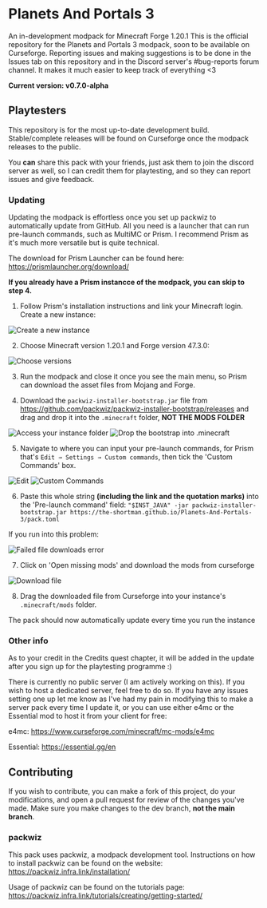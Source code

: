 # Planets And Portals 3
An in-development modpack for Minecraft Forge 1.20.1
This is the official repository for the Planets and Portals 3 modpack, soon to be available on Curseforge. Reporting issues and making suggestions is to be done in the Issues tab on this repository and in the Discord server's #bug-reports forum channel. It makes it much easier to keep track of everything <3

**Current version: v0.7.0-alpha**

## Playtesters
This repository is for the most up-to-date development build. Stable/complete releases will be found on Curseforge once the modpack releases to the public.

You **can** share this pack with your friends, just ask them to join the discord server as well, so I can credit them for playtesting, and so they can report issues and give feedback.

### Updating
Updating the modpack is effortless once you set up packwiz to automatically update from GitHub. All you need is a launcher that can run pre-launch commands, such as MultiMC or Prism. I recommend Prism as it's much more versatile but is quite technical.

The download for Prism Launcher can be found here: https://prismlauncher.org/download/

**If you already have a Prism instancce of the modpack, you can skip to step 4.**

1) Follow Prism's installation instructions and link your Minecraft login. Create a new instance:

![Create a new instance](https://i.imgur.com/je4mt6H.png)

2) Choose Minecraft version 1.20.1 and Forge version 47.3.0:

![Choose versions](https://i.imgur.com/PC25bQF.png)

3) Run the modpack and close it once you see the main menu, so Prism can download the asset files from Mojang and Forge.

4) Download the `packwiz-installer-bootstrap.jar` file from https://github.com/packwiz/packwiz-installer-bootstrap/releases and drag and drop it into the `.minecraft` folder, **NOT THE MODS FOLDER**

![Access your instance folder](https://i.imgur.com/bFigEgs.png)
![Drop the bootstrap into .minecraft](https://i.imgur.com/rww7LUW.png)

5) Navigate to where you can input your pre-launch commands, for Prism that's `Edit → Settings → Custom commands`, then tick the 'Custom Commands' box.

![Edit](https://i.imgur.com/y3InVQL.png)
![Custom Commands](https://i.imgur.com/41PyNjs.png)

6) Paste this whole string **(including the link and the quotation marks)** into the 'Pre-launch command' field:
`"$INST_JAVA" -jar packwiz-installer-bootstrap.jar https://the-shortman.github.io/Planets-And-Portals-3/pack.toml`

If you run into this problem:

![Failed file downloads error](https://i.imgur.com/gKOLq0V.png)

7) Click on 'Open missing mods' and download the mods from curseforge

![Download file](https://i.imgur.com/F23UoHy.png)

8) Drag the downloaded file from Curseforge into your instance's `.minecraft/mods` folder.

The pack should now automatically update every time you run the instance

### Other info
As to your credit in the Credits quest chapter, it will be added in the update after you sign up for the playtesting programme :)

There is currently no public server (I am actively working on this). If you wish to host a dedicated server, feel free to do so. If you have any issues setting one up let me know as I've had my pain in modifying this to make a server pack every time I update it, or you can use either e4mc or the Essential mod to host it from your client for free:

e4mc:
https://www.curseforge.com/minecraft/mc-mods/e4mc

Essential:
https://essential.gg/en

## Contributing
If you wish to contribute, you can make a fork of this project, do your modifications, and open a pull request for review of the changes you've made. Make sure you make changes to the dev branch, **not the main branch**.

### packwiz
This pack uses packwiz, a modpack development tool. Instructions on how to install packwiz can be found on the website: https://packwiz.infra.link/installation/

Usage of packwiz can be found on the tutorials page: https://packwiz.infra.link/tutorials/creating/getting-started/
